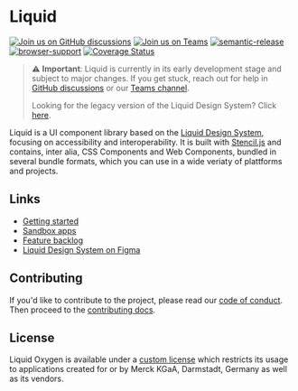 # Liquid

[![Join us on GitHub discussions](https://img.shields.io/badge/Join%20us-on%20GitHub%20discussions-blue?style=flat&color=0F69AF)](https://github.com/emdgroup-liquid/liquid/discussions)
[![Join us on Teams](https://img.shields.io/badge/Join%20us-on%20Teams-blue?style=flat&color=503291)](https://teams.microsoft.com/l/channel/19%3aeae3b35b0cbf42659e45c2b5592e0c0e%40thread.tacv2/General?groupId=88f23881-53e2-4a99-ad5c-8188c1087bbf&tenantId=db76fb59-a377-4120-bc54-59dead7d39c9)
[![semantic-release](https://img.shields.io/badge/%20%20%F0%9F%93%A6%F0%9F%9A%80-semantic--release-e10079.svg?style=flat&color=B93679)](https://github.com/semantic-release/semantic-release)
[![browser-support](https://img.shields.io/static/v1?label=Browser-support&message=modern%20evergreen&color=01884C)](https://caniuse.com/?search=css-variables)
[![Coverage Status](https://coveralls.io/repos/github/emdgroup-liquid/liquid/badge.svg?branch=develop)](https://coveralls.io/github/emdgroup-liquid/liquid?branch=develop)

> ⚠️  **Important**: Liquid is currently in its early development stage and subject to major changes. If you get stuck, reach out for help in [GitHub discussions](https://github.com/emdgroup-liquid/liquid/discussions) or our [Teams channel](https://teams.microsoft.com/l/channel/19%3aeae3b35b0cbf42659e45c2b5592e0c0e%40thread.tacv2/General?groupId=88f23881-53e2-4a99-ad5c-8188c1087bbf&tenantId=db76fb59-a377-4120-bc54-59dead7d39c9).
> 
> Looking for the legacy version of the Liquid Design System? Click [here](https://liquid-legacy-docs.merck.design/).

Liquid is a UI component library based on the [Liquid Design System](https://www.figma.com/file/8GYcAOePm8Tt9qqJ7Gnv99/Liquid-Oxygen-(Share)?node-id=3%3A14310), focusing on accessibility and interoperability. It is built with [Stencil.js](https://stenciljs.com) and contains, inter alia, CSS Components and Web Components, bundled in several bundle formats, which you can use in a wide veriaty of plattforms and projects.

## Links

- [Getting started](https://emdgroup-liquid.github.io/liquid/introduction/getting-started/)
- [Sandbox apps](https://emdgroup-liquid.github.io/liquid/introduction/sandbox-applications/)
- [Feature backlog](https://github.com/emdgroup-liquid/liquid/issues?q=sort%3Areactions-%2B1-desc+label%3Afeature+label%3A"needed%3A+votes")
- [Liquid Design System on Figma](https://www.figma.com/file/8GYcAOePm8Tt9qqJ7Gnv99/Liquid-Oxygen-(Share)?node-id=3%3A14310)

## Contributing

If you'd like to contribute to the project, please read our [code of conduct](CODE_OF_CONDUCT.md). Then proceed to the [contributing docs](CONTRIBUTING.md).

## License

Liquid Oxygen is available under a [custom license](https://emdgroup-liquid.github.io/liquid/legal/license/) which restricts its usage to applications created for or by Merck KGaA, Darmstadt, Germany as well as its vendors.
